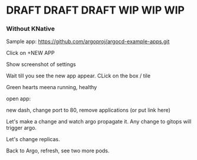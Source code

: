 # DRAFT DRAFT DRAFT WIP WIP WIP

### Without KNative

Sample app:
https://github.com/argoproj/argocd-example-apps.git

Click on +NEW APP

Show screenshot of settings

Wait till you see the new app appear. CLick on the box / tile

Green hearts meena running, healthy

open app:

new dash, change port to 80, remove applications (or put link here)

Let's make a change and watch argo propagate it.
Any change to gitops will trigger argo.

Let's change replicas.

Back to Argo, refresh, see two more pods.



